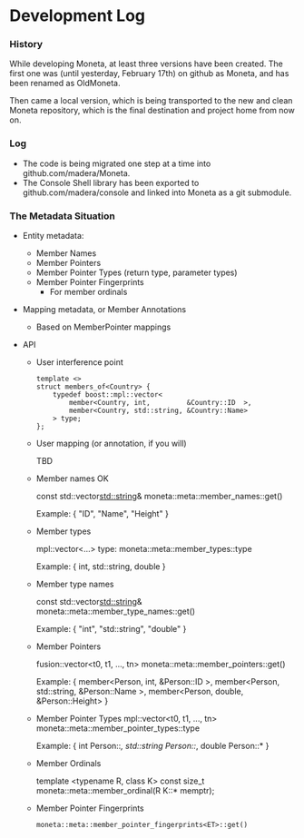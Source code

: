 # Development Log### HistoryWhile developing Moneta, at least three versions have been created. The first one was (until yesterday, February 17th) on github as Moneta, and has been renamed as OldMoneta.Then came a local version, which is being transported to the new and clean Moneta repository, which is the final destination and project home from now on.### Log * The code is being migrated one step at a time into github.com/madera/Moneta. * The Console Shell library has been exported to github.com/madera/console and linked into Moneta as a git submodule.### The Metadata Situation* Entity metadata:	- Member Names	- Member Pointers	- Member Pointer Types (return type, parameter types)	- Member Pointer Fingerprints		- For member ordinals* Mapping metadata, or Member Annotations  - Based on MemberPointer mappings* API  - User interference point		template <>		struct members_of<Country> {			typedef boost::mpl::vector<				member<Country, int,         &Country::ID  >,				member<Country, std::string, &Country::Name>			> type;		};  - User mapping (or annotation, if you will)	TBD  - Member names OK	const std::vector<std::string>&	moneta::meta::member_names<ET>::get()	Example: { "ID", "Name", "Height" }  - Member types	mpl::vector<...>	type:		moneta::meta::member_types<ET>::type	Example: { int, std::string, double }  - Member type names	const std::vector<std::string>&	moneta::meta::member_type_names<ET>::get()	Example: { "int", "std::string", "double" }  - Member Pointers	fusion::vector<t0, t1, ..., tn>	moneta::meta::member_pointers<ET>::get()	Example: {		member<Person, int,         &Person::ID    >,		member<Person, std::string, &Person::Name  >,		member<Person, double,      &Person::Height>	}  - Member Pointer Types	mpl::vector<t0, t1, ..., tn>	moneta::meta::member_pointer_types<ET>::type	Example: {		int Person::*,		std::string Person::*,		double Person::*	}  - Member Ordinals	template <typename R, class K>	const size_t	moneta::meta::member_ordinal(R K::* memptr);  - Member Pointer Fingerprints  	    moneta::meta::member_pointer_fingerprints<ET>::get()
